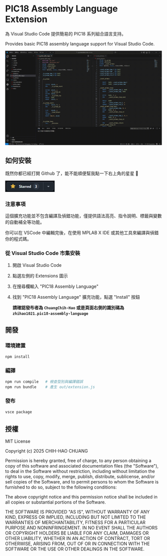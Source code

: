 # PIC18 Assembly Language Extension
為 Visual Studio Code 提供簡易的 PIC18 系列組合語言支持。

Provides basic PIC18 assembly language support for Visual Studio Code.

![](./resources/pic18-assembly.gif)

## 如何安裝
既然你都已經打開 Github 了，能不能順便幫我點一下右上角的星星 :face_holding_back_tears:

![](./resources/github_star.png)

### 注意事項
這個擴充功能並不包含編譯及偵錯功能，僅提供語法高亮、指令說明、標籤與變數的自動補全等功能。

你可以在 VSCode 中編輯完後，在使用 MPLAB X IDE 或其他工具來編譯與偵錯你的程式碼。

### 從 Visual Studio Code 市集安裝
1. 開啟 Visual Studio Code
2. 點選左側的 Extensions 圖示
3. 在搜尋欄輸入 "PIC18 Assembly Language"
4. 找到 "PIC18 Assembly Language" 擴充功能，點選 "Install" 按鈕

    **請確認發布者為 `ChuangChih-Hao` 或是頁面右側的識別碼為 `zhihao1021.pic18-assembly-language`**

<!-- ### 使用 VSIX 檔案安裝
1. 前往 [Visual Studio Code 市集頁面](https://marketplace.visualstudio.com/items?itemName=zhihao1021.pic18-assembly-language)
2. 點選 "Download Extension" 下載 VSIX 檔案
3. 開啟 Visual Studio
4. 點選左側的 Extensions 圖示
5. 點選右上角的三個點，選擇 "Install from VSIX..."
6. 選擇剛剛下載的 VSIX 檔案 -->

## 開發
### 環境建置
```bash
npm install
```

### 編譯
```bash
npm run compile   # 檢查型別與編譯錯誤
npm run bundle    # 產生 out/extension.js
```

### 發布
```bash
vsce package
```

## 授權

MIT License

Copyright (c) 2025 CHIH-HAO CHUANG

Permission is hereby granted, free of charge, to any person obtaining a copy
of this software and associated documentation files (the "Software"), to deal
in the Software without restriction, including without limitation the rights
to use, copy, modify, merge, publish, distribute, sublicense, and/or sell
copies of the Software, and to permit persons to whom the Software is
furnished to do so, subject to the following conditions:

The above copyright notice and this permission notice shall be included in all
copies or substantial portions of the Software.

THE SOFTWARE IS PROVIDED "AS IS", WITHOUT WARRANTY OF ANY KIND, EXPRESS OR
IMPLIED, INCLUDING BUT NOT LIMITED TO THE WARRANTIES OF MERCHANTABILITY,
FITNESS FOR A PARTICULAR PURPOSE AND NONINFRINGEMENT. IN NO EVENT SHALL THE
AUTHORS OR COPYRIGHT HOLDERS BE LIABLE FOR ANY CLAIM, DAMAGES OR OTHER
LIABILITY, WHETHER IN AN ACTION OF CONTRACT, TORT OR OTHERWISE, ARISING FROM,
OUT OF OR IN CONNECTION WITH THE SOFTWARE OR THE USE OR OTHER DEALINGS IN THE
SOFTWARE.
